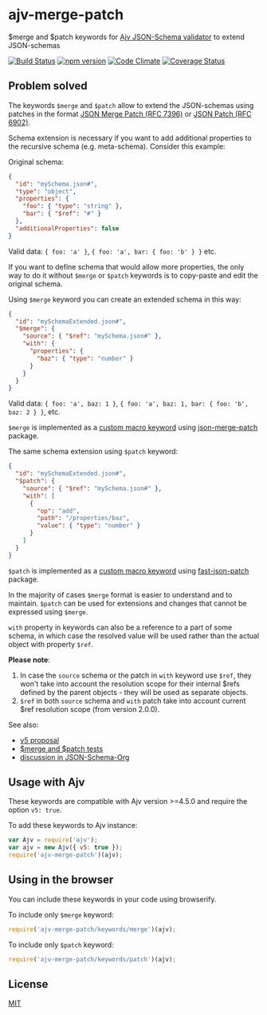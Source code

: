# ajv-merge-patch

$merge and $patch keywords for [Ajv JSON-Schema validator](https://github.com/epoberezkin/ajv) to extend JSON-schemas

[![Build Status](https://travis-ci.org/epoberezkin/ajv-merge-patch.svg?branch=master)](https://travis-ci.org/epoberezkin/ajv-merge-patch)
[![npm version](https://badge.fury.io/js/ajv-merge-patch.svg)](https://www.npmjs.com/package/ajv-merge-patch)
[![Code Climate](https://codeclimate.com/github/epoberezkin/ajv-merge-patch/badges/gpa.svg)](https://codeclimate.com/github/epoberezkin/ajv-merge-patch)
[![Coverage Status](https://coveralls.io/repos/github/epoberezkin/ajv-merge-patch/badge.svg?branch=master)](https://coveralls.io/github/epoberezkin/ajv-merge-patch?branch=master)


## Problem solved

The keywords `$merge` and `$patch` allow to extend the JSON-schemas using patches in the format [JSON Merge Patch (RFC 7396)](https://tools.ietf.org/html/rfc7396) or [JSON Patch (RFC 6902)](https://tools.ietf.org/html/rfc6902).


Schema extension is necessary if you want to add additional properties to the recursive schema (e.g. meta-schema). Consider this example:

Original schema:

```json
{
  "id": "mySchema.json#",
  "type": "object",
  "properties": {
    "foo": { "type": "string" },
    "bar": { "$ref": "#" }
  },
  "additionalProperties": false
}
```

Valid data: `{ foo: 'a' }`, `{ foo: 'a', bar: { foo: 'b' } }` etc.

If you want to define schema that would allow more properties, the only way to do it without `$merge` or `$patch` keywords is to copy-paste and edit the original schema.

Using `$merge` keyword you can create an extended schema in this way:

```json
{
  "id": "mySchemaExtended.json#",
  "$merge": {
    "source": { "$ref": "mySchema.json#" },
    "with": {
      "properties": {
        "baz": { "type": "number" }
      }
    }
  }
}
```

Valid data: `{ foo: 'a', baz: 1 }`, `{ foo: 'a', baz: 1, bar: { foo: 'b', baz: 2 } }`, etc.

`$merge` is implemented as a [custom macro keyword](https://github.com/epoberezkin/ajv/blob/master/CUSTOM.md#define-keyword-with-macro-function) using [json-merge-patch](https://github.com/pierreinglebert/json-merge-patch) package.


The same schema extension using `$patch` keyword:

```json
{
  "id": "mySchemaExtended.json#",
  "$patch": {
    "source": { "$ref": "mySchema.json#" },
    "with": [
      {
        "op": "add",
        "path": "/properties/baz",
        "value": { "type": "number" }
      }
    ]
  }
}
```

`$patch` is implemented as a [custom macro keyword](https://github.com/epoberezkin/ajv/blob/master/CUSTOM.md#define-keyword-with-macro-function) using [fast-json-patch](https://github.com/Starcounter-Jack/JSON-Patch) package.


In the majority of cases `$merge` format is easier to understand and to maintain. `$patch` can be used for extensions and changes that cannot be expressed using `$merge`.

`with` property in keywords can also be a reference to a part of some schema, in which case the resolved value will be used rather than the actual object with property `$ref`.

__Please note__:

1. In case the `source` schema or the patch in `with` keyword use `$ref`, they won't take into account the resolution scope for their internal $refs defined by the parent objects - they will be used as separate objects.
2. `$ref` in both `source` schema and `with` patch take into account current $ref resolution scope (from version 2.0.0).


See also:
- [v5 proposal](https://github.com/daveclayton/json-schema-validator/wiki/v5:-merge)
- [$merge and $patch tests](https://github.com/epoberezkin/ajv-merge-patch/blob/master/spec)
- [discussion in JSON-Schema-Org](https://github.com/json-schema-org/json-schema-spec/issues/15)


## Usage with Ajv

These keywords are compatible with Ajv version >=4.5.0 and require the option `v5: true`.

To add these keywords to Ajv instance:

```javascript
var Ajv = require('ajv');
var ajv = new Ajv({ v5: true });
require('ajv-merge-patch')(ajv);
```

## Using in the browser

You can include these keywords in your code using browserify.

To include only `$merge` keyword:

```javascript
require('ajv-merge-patch/keywords/merge')(ajv);
```

To include only `$patch` keyword:

```javascript
require('ajv-merge-patch/keywords/patch')(ajv);
```

## License

[MIT](https://github.com/epoberezkin/ajv-merge-patch/blob/master/LICENSE)
